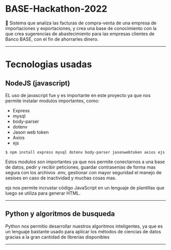 # BASE-Hackathon-2022
💸 Sistema que analiza las facturas de compra-venta de una empresa de importaciones y exportaciones, y crea una base de conocimiento con la que crea sugerencias de abastecimiento para las empresas clientes de Banco BASE, con el fin de ahorrarles dinero.

------------
# Tecnologias usadas
## NodeJS (javascript)
EL uso de javascript fue y es importante en este proyecto ya que nos permite instalar modulos importantes, como:
- Express
- mysql
- body-parser
- dotenv
- Jason web token
- Axios
- ejs

`$ npm install express mysql dotenv body-parser jasonwebtoken axios ejs`

Estos modulos son importantes ya que nos permite conectarnos a una base de datos, pedir y recibir peticiones,  guardar contrasenias de forma mas segura con los archivos .env, gestionar con mayor seguridad el manejo de sesioes en caso de inactividad y muchas cosas mas.

ejs nos permite incrustar código JavaScript en un lenguaje de plantillas que luego se utiliza para generar HTML.

------------
## Python y algoritmos de busqueda
Python nos permitio desarrollar nuestros algoritmos inteligentes, ya que es un lenguaje bastante usado para aplicar los métodos de ciencias de datos gracias a la gran cantidad de librerías disponibles

------------





